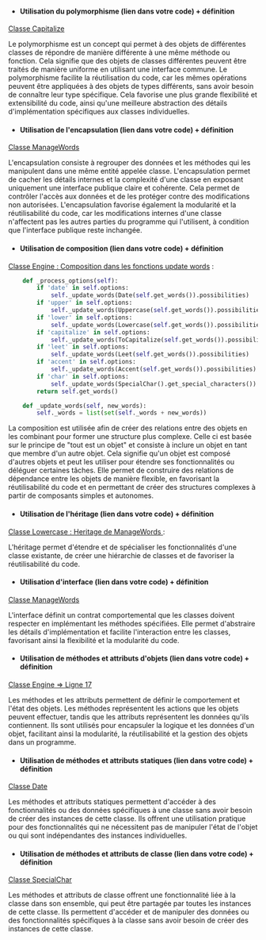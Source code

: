 - #### Utilisation du polymorphisme (lien dans votre code) + définition
[Classe Capitalize ](Back/models/Word/Capitalize.py) 

Le polymorphisme est un concept qui permet à des objets de différentes classes de répondre de manière différente à une même méthode ou fonction. Cela signifie que des objets de classes différentes peuvent être traités de manière uniforme en utilisant une interface commune. Le polymorphisme facilite la réutilisation du code, car les mêmes opérations peuvent être appliquées à des objets de types différents, sans avoir besoin de connaître leur type spécifique. Cela favorise une plus grande flexibilité et extensibilité du code, ainsi qu'une meilleure abstraction des détails d'implémentation spécifiques aux classes individuelles.

- #### Utilisation de l'encapsulation (lien dans votre code) + définition

[Classe ManageWords](Back/models/Word/ManageWords.py)

L'encapsulation consiste à regrouper des données et les méthodes qui les manipulent dans une même entité appelée classe. L'encapsulation permet de cacher les détails internes et la complexité d'une classe en exposant uniquement une interface publique claire et cohérente. Cela permet de contrôler l'accès aux données et de les protéger contre des modifications non autorisées. L'encapsulation favorise également la modularité et la réutilisabilité du code, car les modifications internes d'une classe n'affectent pas les autres parties du programme qui l'utilisent, à condition que l'interface publique reste inchangée.

- #### Utilisation de composition (lien dans votre code) + définition
[Classe Engine : Composition dans les fonctions update words](Back/models/Engine.py) : 
````python
    def _process_options(self):
        if 'date' in self.options:
            self._update_words(Date(self.get_words()).possibilities)
        if 'upper' in self.options:
            self._update_words(Uppercase(self.get_words()).possibilities)
        if 'lower' in self.options:
            self._update_words(Lowercase(self.get_words()).possibilities)
        if 'capitalize' in self.options:
            self._update_words(ToCapitalize(self.get_words()).possibilities)
        if 'leet' in self.options:
            self._update_words(Leet(self.get_words()).possibilities)
        if 'accent' in self.options:
            self._update_words(Accent(self.get_words()).possibilities)
        if 'char' in self.options:
            self._update_words(SpecialChar().get_special_characters())
        return self.get_words()

    def _update_words(self, new_words):
        self._words = list(set(self._words + new_words))
````

La composition est utilisée afin de créer des relations entre des objets en les combinant pour former une structure plus complexe. Celle ci est basée sur le principe de "tout est un objet" et consiste à inclure un objet en tant que membre d'un autre objet. Cela signifie qu'un objet est composé d'autres objets et peut les utiliser pour étendre ses fonctionnalités ou déléguer certaines tâches. Elle permet de construire des relations de dépendance entre les objets de manière flexible, en favorisant la réutilisabilité du code et en permettant de créer des structures complexes à partir de composants simples et autonomes.

- #### Utilisation de l'héritage (lien dans votre code) + définition
[Classe Lowercase : Heritage de ManageWords ](Back/models/Word/Lowercase.py) : 

L'héritage permet d'étendre et de spécialiser les fonctionnalités d'une classe existante, de créer une hiérarchie de classes et de favoriser la réutilisabilité du code.

- #### Utilisation d'interface (lien dans votre code) + définition

[Classe ManageWords](Back/models/Word/ManageWords.py)

L'interface définit un contrat comportemental que les classes doivent respecter en implémentant les méthodes spécifiées. Elle permet d'abstraire les détails d'implémentation et facilite l'interaction entre les classes, favorisant ainsi la flexibilité et la modularité du code.

- #### Utilisation de méthodes et attributs d'objets (lien dans votre code) + définition

[Classe Engine => Ligne 17 ](Back/models/Engine.py)

Les méthodes et les attributs permettent de définir le comportement et l'état des objets. Les méthodes représentent les actions que les objets peuvent effectuer, tandis que les attributs représentent les données qu'ils contiennent. Ils sont utilisés pour encapsuler la logique et les données d'un objet, facilitant ainsi la modularité, la réutilisabilité et la gestion des objets dans un programme.

- #### Utilisation de méthodes et attributs statiques (lien dans votre code) + définition

[Classe Date ](Back/models/Word/Date.py)

Les méthodes et attributs statiques permettent d'accéder à des fonctionnalités ou des données spécifiques à une classe sans avoir besoin de créer des instances de cette classe. Ils offrent une utilisation pratique pour des fonctionnalités qui ne nécessitent pas de manipuler l'état de l'objet ou qui sont indépendantes des instances individuelles.

- #### Utilisation de méthodes et attributs de classe (lien dans votre code) + définition

[Classe SpecialChar](Back/models/Word/SpecialChar.py)

Les méthodes et attributs de classe offrent une fonctionnalité liée à la classe dans son ensemble, qui peut être partagée par toutes les instances de cette classe. Ils permettent d'accéder et de manipuler des données ou des fonctionnalités spécifiques à la classe sans avoir besoin de créer des instances de cette classe.